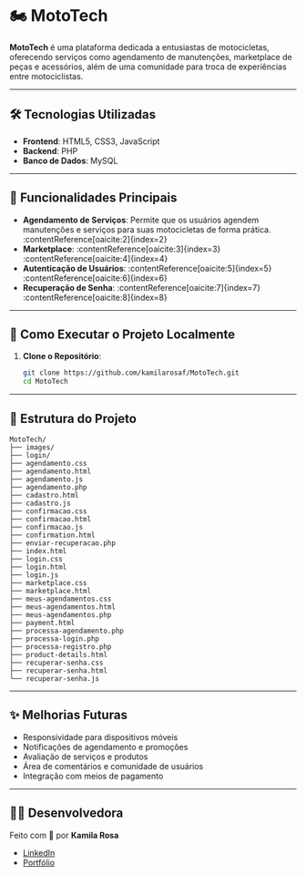 # 🏍️ MotoTech

**MotoTech** é uma plataforma dedicada a entusiastas de motocicletas, oferecendo serviços como agendamento de manutenções, marketplace de peças e acessórios, além de uma comunidade para troca de experiências entre motociclistas.

---

## 🛠 Tecnologias Utilizadas

- **Frontend**: HTML5, CSS3, JavaScript
- **Backend**: PHP
- **Banco de Dados**: MySQL

---

## 📌 Funcionalidades Principais

- **Agendamento de Serviços**: Permite que os usuários agendem manutenções e serviços para suas motocicletas de forma prática.&#8203;:contentReference[oaicite:2]{index=2}
- **Marketplace**: :contentReference[oaicite:3]{index=3}&#8203;:contentReference[oaicite:4]{index=4}
- **Autenticação de Usuários**: :contentReference[oaicite:5]{index=5}&#8203;:contentReference[oaicite:6]{index=6}
- **Recuperação de Senha**: :contentReference[oaicite:7]{index=7}&#8203;:contentReference[oaicite:8]{index=8}

---

## 🚀 Como Executar o Projeto Localmente

1. **Clone o Repositório**:

   ```bash
   git clone https://github.com/kamilarosaf/MotoTech.git
   cd MotoTech
   ```
 ---
 
## 📂 Estrutura do Projeto

```text
MotoTech/
├── images/
├── login/
├── agendamento.css
├── agendamento.html
├── agendamento.js
├── agendamento.php
├── cadastro.html
├── cadastro.js
├── confirmacao.css
├── confirmacao.html
├── confirmacao.js
├── confirmation.html
├── enviar-recuperacao.php
├── index.html
├── login.css
├── login.html
├── login.js
├── marketplace.css
├── marketplace.html
├── meus-agendamentos.css
├── meus-agendamentos.html
├── meus-agendamentos.php
├── payment.html
├── processa-agendamento.php
├── processa-login.php
├── processa-registro.php
├── product-details.html
├── recuperar-senha.css
├── recuperar-senha.html
└── recuperar-senha.js
```

---

## ✨ Melhorias Futuras

- Responsividade para dispositivos móveis
- Notificações de agendamento e promoções
- Avaliação de serviços e produtos
- Área de comentários e comunidade de usuários
- Integração com meios de pagamento

---

## 👩‍💻 Desenvolvedora

Feito com 💚 por **Kamila Rosa**

- [LinkedIn]((https://www.linkedin.com/in/kamila-rosa-15a818309/))
- [Portfólio](https://kamilarosaf.github.io/meu-portfolio/)

